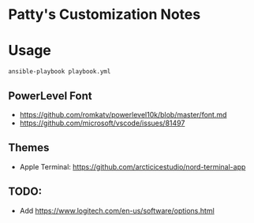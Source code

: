 # Patty's Customization Notes

# Usage
`ansible-playbook playbook.yml`

## PowerLevel Font
* https://github.com/romkatv/powerlevel10k/blob/master/font.md
* https://github.com/microsoft/vscode/issues/81497

## Themes
* Apple Terminal: https://github.com/arcticicestudio/nord-terminal-app

## TODO:
- Add https://www.logitech.com/en-us/software/options.html